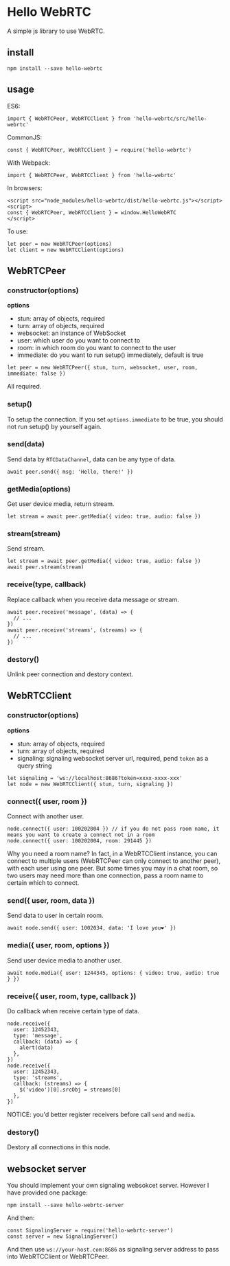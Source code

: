 # Hello WebRTC

A simple js library to use WebRTC.

## install

```
npm install --save hello-webrtc
```

## usage

ES6:

```
import { WebRTCPeer, WebRTCClient } from 'hello-webrtc/src/hello-webrtc'
```

CommonJS:

```
const { WebRTCPeer, WebRTCClient } = require('hello-webrtc')
```

With Webpack:

```
import { WebRTCPeer, WebRTCClient } from 'hello-webrtc'
```

In browsers:

```
<script src="node_modules/hello-webrtc/dist/hello-webrtc.js"></script>
<script>
const { WebRTCPeer, WebRTCClient } = window.HelloWebRTC
</script>
```

To use:

```
let peer = new WebRTCPeer(options)
let client = new WebRTCClient(options)
```

## WebRTCPeer

### constructor(options)

**options**
- stun: array of objects, required
- turn: array of objects, required
- websocket: an instance of WebSocket
- user: which user do you want to connect to
- room: in which room do you want to connect to the user 
- immediate: do you want to run setup() immediately, default is true

```
let peer = new WebRTCPeer({ stun, turn, websocket, user, room, immediate: false })
```

All required.

### setup()

To setup the connection. If you set `options.immediate` to be true, you should not run setup() by yourself again.

### send(data)

Send data by `RTCDataChannel`, data can be any type of data.

```
await peer.send({ msg: 'Hello, there!' })
```

### getMedia(options)

Get user device media, return stream.

```
let stream = await peer.getMedia({ video: true, audio: false })
```

### stream(stream)

Send stream.

```
let stream = await peer.getMedia({ video: true, audio: false })
await peer.stream(stream)
```

### receive(type, callback)

Replace callback when you receive data message or stream.

```
await peer.receive('message', (data) => {
  // ...
})
await peer.receive('streams', (streams) => {
  // ...
})
```

### destory()

Unlink peer connection and destory context.

## WebRTCClient

### constructor(options)

**options**
- stun: array of objects, required
- turn: array of objects, required
- signaling: signaling websocket server url, required, pend `token` as a query string

```
let signaling = 'ws://localhost:8686?token=xxxx-xxxx-xxx'
let node = new WebRTCClient({ stun, turn, signaling })
```

### connect({ user, room })

Connect with another user.

```
node.connect({ user: 100202004 }) // if you do not pass room name, it means you want to create a connect not in a room
node.connect({ user: 100202004, room: 291445 })
```

Why you need a room name?
In fact, in a WebRTCClient instance, you can connect to multiple users (WebRTCPeer can only connect to another peer), with each user using one peer. But some times you may in a chat room, so two users may need more than one connection, pass a room name to certain which to connect.

### send({ user, room, data })

Send data to user in certain room.

```
await node.send({ user: 1002034, data: 'I love you❤️' })
```

### media({ user, room, options })

Send user device media to another user.

```
await node.media({ user: 1244345, options: { video: true, audio: true } })
```

### receive({ user, room, type, callback })

Do callback when receive certain type of data.

```
node.receive({
  user: 12452343,
  type: 'message',
  callback: (data) => {
    alert(data)
  },
})
node.receive({
  user: 12452343,
  type: 'streams',
  callback: (streams) => {
    $('video')[0].srcObj = streams[0]
  },
})
```

NOTICE: you'd better register receivers before call `send` and `media`.

### destory()

Destory all connections in this node.

## websocket server

You should implement your own signaling websokcet server. However I have provided one package:

```
npm install --save hello-webrtc-server
```

And then:

```
const SignalingServer = require('hello-webrtc-server')
const server = new SignalingServer()
```

And then use `ws://your-host.com:8686` as signaling server address to pass into WebRTCClient or WebRTCPeer.
